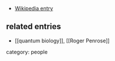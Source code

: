 
* [Wikipedia entry](http://en.wikipedia.org/wiki/Stuart_Hameroff)

## related entries

* [[quantum biology]], [[Roger Penrose]]

category: people
